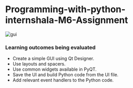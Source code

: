 # Programming-with-python-internshala-M6-Assignment
![gui](https://github.com/panwar100/Programming-with-python-internshala-M6-Assignment/assets/134361823/a1c778f1-c885-4740-b2f8-4a07b12288e4)

### Learning outcomes being evaluated
* Create a simple GUI using Qt Designer.
* Use layouts and spacers.
* Use common widgets available in PyQT.
* Save the UI and build Python code from the UI file.
* Add relevant event handlers to the Python code. 

